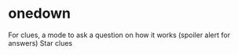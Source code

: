 # onedown

For clues, a mode to ask a question on how it works (spoiler alert for answers)
Star clues

